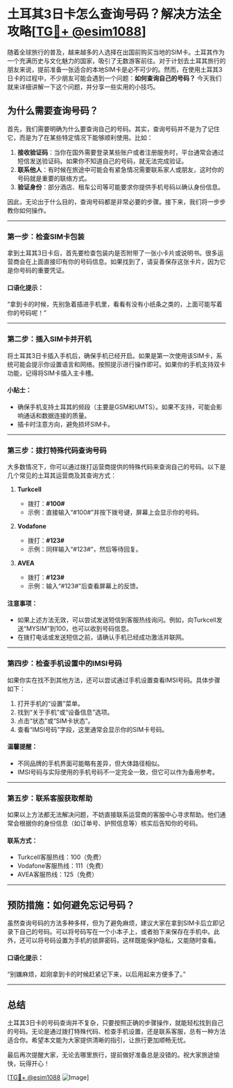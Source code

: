 # 土耳其3日卡怎么查询号码？解决方法全攻略[[TG💪+ @esim1088](https://t.me/s/esim1088)]

随着全球旅行的普及，越来越多的人选择在出国前购买当地的SIM卡。土耳其作为一个充满历史与文化魅力的国家，吸引了无数游客前往。对于计划去土耳其旅行的朋友来说，提前准备一张适合的本地SIM卡是必不可少的。然而，在使用土耳其3日卡的过程中，不少朋友可能会遇到一个问题：**如何查询自己的号码？** 今天我们就来详细讲解一下这个问题，并分享一些实用的小技巧。

## 为什么需要查询号码？

首先，我们需要明确为什么要查询自己的号码。其实，查询号码并不是为了记住它，而是为了在某些特定情况下能够顺利使用。比如：

1. **接收验证码**：当你在国外需要登录某些账户或者注册服务时，平台通常会通过短信发送验证码。如果你不知道自己的号码，就无法完成验证。
2. **联系他人**：有时候在旅途中可能会有紧急情况需要联系家人或朋友，这时你的号码就是重要的联络方式。
3. **验证身份**：部分酒店、租车公司等可能要求你提供手机号码以确认身份信息。

因此，无论出于什么目的，查询号码都是非常必要的步骤。接下来，我们将一步步教你如何操作。

---

### **第一步：检查SIM卡包装**

拿到土耳其3日卡后，首先要检查包装内是否附带了一张小卡片或说明书。很多运营商会在上面直接印有你的号码信息。如果找到了，请妥善保存这张卡片，因为它是你号码的重要凭证。

#### 口语化提示：
“拿到卡的时候，先别急着插进手机里，看看有没有小纸条之类的，上面可能写着你的号码呢！”

---

### **第二步：插入SIM卡并开机**

将土耳其3日卡插入手机后，确保手机已经开启。如果是第一次使用该SIM卡，系统可能会提示你设置语言和网络。按照提示进行操作即可。如果你的手机支持双卡功能，记得将SIM卡插入主卡槽。

#### 小贴士：
- 确保手机支持土耳其的频段（主要是GSM和UMTS）。如果不支持，可能会影响通话和数据连接的质量。
- 插卡时注意方向，避免损坏SIM卡。

---

### **第三步：拨打特殊代码查询号码**

大多数情况下，你可以通过拨打运营商提供的特殊代码来查询自己的号码。以下是几个常见的土耳其运营商及其查询方式：

1. **Turkcell**
   - 拨打：**#100#**
   - 示例：直接输入“#100#”并按下拨号键，屏幕上会显示你的号码。

2. **Vodafone**
   - 拨打：**#123#**
   - 示例：同样输入“#123#”，然后等待回复。

3. **AVEA**
   - 拨打：**#123#**
   - 示例：输入“#123#”后查看屏幕上的反馈。

#### 注意事项：
- 如果上述方法无效，可以尝试发送短信到客服热线询问。例如，向Turkcell发送“MYSIM”到100，也可以收到号码信息。
- 在拨打电话或发送短信之前，请确认手机已经成功激活并联网。

---

### **第四步：检查手机设置中的IMSI号码**

如果你实在找不到其他方法，还可以尝试通过手机设置查看IMSI号码。具体步骤如下：

1. 打开手机的“设置”菜单。
2. 找到“关于手机”或“设备信息”选项。
3. 点击“状态”或“SIM卡状态”。
4. 查看“IMSI号码”字段，这里通常会显示你的SIM卡号码。

#### 温馨提醒：
- 不同品牌的手机界面可能略有差异，但大体路径相似。
- IMSI号码与实际使用的手机号码不一定完全一致，但它可以作为备用参考。

---

### **第五步：联系客服获取帮助**

如果以上方法都无法解决问题，不妨直接联系运营商的客服中心寻求帮助。他们通常会根据你的身份信息（如订单号、护照信息等）核实后告知你的号码。

#### 联系方式：
- Turkcell客服热线：100（免费）
- Vodafone客服热线：111（免费）
- AVEA客服热线：125（免费）

---

## 预防措施：如何避免忘记号码？

虽然查询号码的方法多种多样，但为了避免麻烦，建议大家在拿到SIM卡后立即记录下自己的号码。可以将号码写在一个小本子上，或者拍下来保存在手机中。此外，还可以将号码设置为手机的锁屏密码，这样既能保护隐私，又能随时查看。

#### 口语化提示：
“别嫌麻烦，趁刚拿到卡的时候赶紧记下来，以后用起来方便多了。”

---

## 总结

土耳其3日卡的号码查询并不复杂，只要按照正确的步骤操作，就能轻松找到自己的号码。无论是通过拨打特殊代码、检查手机设置，还是联系客服，总有一种方法适合你。希望本文能为大家提供清晰的指引，让旅行更加顺畅无忧。

最后再次提醒大家，无论去哪里旅行，提前做好准备总是没错的。祝大家旅途愉快，玩得开心！

[[TG💪+ @esim1088](https://t.me/s/esim1088) ![Image](https://i.postimg.cc/4NQfJmqS/Snipaste-2025-05-13-00-14-12.png)]
